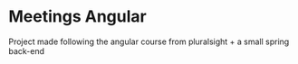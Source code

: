 # Meetings Angular
Project made following the angular course from pluralsight + a small spring back-end
